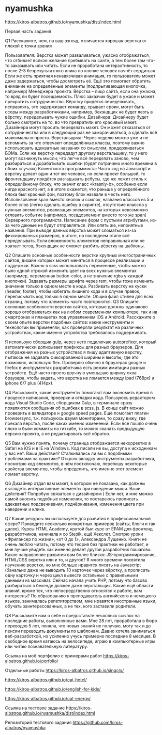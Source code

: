 # nyamushka
https://kiros-albatros.github.io/nyamushka/dist/index.html

Первая часть задания 

Q1 Расскажите, чем, на ваш взгляд, отличается хорошая верстка от плохой с точки зрения 

Пользователя: 
Верстка может разваливаться, ужасно отображаться, что отбивает всякое желание пребывать на сайте, а тем более там что-то заказывать или читать. Если не проработана интерактивность, то после 2-3 безрезультатного клика по кнопке человек начнёт сердиться. Если же есть приятная ненавязчивая анимация, то пользователь может даже задержаться, чтобы досмотреть её. Ещё это помогает обратить внимание на определённые элементы (подпрыгивающая кнопочка, например)
Менеджера проекта:
Вёрстка – лицо сайта, если она ужасна, то вряд ли будет посещаемость. Плюс заказчик будет в ужасе и может прекратить сотрудничество. Вёрстку придётся переделывать, исправлять, это задерживает команду, срывает сроки, могут быть ссоры между разработчиками, например, бекэндщик не будет лезть в вёрстку, переделывать чужие ошибки.
 Дизайнера: 
Дизайнеру будет больно смотреть на то, во что превратили его красивый макет. Дизайнера могут просить переделать макет. Он может отказаться от сотрудничества или в следующий раз не заморачиваться, а сделать всё максимально просто.
Верстальщика:
Через неделю можно уже и не вспомнить за что отвечают определённые классы, поэтому важно использовать адекватные названия со смыслом, придерживаться БЭМа. Если же верстку передадут другому верстальщику, то у него могут возникнуть мысли, что легче всё переделать заново, чем разбираться и дорабатывать ошибки (будет потрачено много времени в обоих случаях)
Клиентского программиста:
Часто код на Javascript и верстку делает один и тот же человек, но если проект большой, то фронтендщику придётся разгадывать ребусы, где же лежит стиль к определённому блоку, что значит класс «krasniy-b», особенно если нигде красного нет, а в итоге окажется, что раньше у определённого блока был красный фон, поэтому блок назвали в честь него. Использование span вместо кнопок и ссылок, названия классов из 5 и более слов (легко сделать ошибку в скрипте), отсутствие классов у нужных элементов, реализация элементов, на которых невозможно отловить событие (например, псевдоэлемент вместо того же span)
Серверного программиста.
Написание форм с пустыми атрибутами, из-за чего данные не будут отправляться. Или опять же, непонятные названия. При выводе данных вёрстка может сломаться из-за фиксированных размеров, в итоге, на последнем этапе всё переделывать. Если вложенность элементов неправильная или не хватает тегов, бэкендщик не сможет разбить вёрстку на шаблоны.

Q2 Опишите основные особенности верстки крупных многостраничных сайтов, дизайн которых может меняться в процессе реализации и поддержки.
Важно в scss использовать переменные, чтобы можно было одной строкой изменить цвет на всех нужных элементах (например, переменная button-color, а не значение rgba у каждой кнопочки). Задавать размеры шрифта через rem, чтобы тоже изменить значение только в одном месте в коде. Разбивать верстку на куски (header, footer), чтобы избегать лишнего кода и в случае правок, переписывать код только в одном месте. Общий файл стилей для всех страниц, потому что элементы часто повторяются. 
Q3 Опишите основные особенности верстки сайтов, которые должны одинаково хорошо отображаться как на любом современном компьютере, так и на смартфонах и планшетах под управлением iOS и Android. Расскажите о своем опыте верстки подобных сайтов: какие инструменты и технологии вы применяли, как проверяли результат на различных устройствах, какие именно устройства требовалось поддерживать.

Я использую сборщик gulp, через него подключаю autoprefixer, который автоматически дописывает префиксы для разных браузеров. Для отображения на разных устройствах я пишу адаптивную верстку, пытаюсь не задавать фиксированной ширины и высоты, где это возможно, использую flex. Проверяю обычно в браузерах google и firefox в инструментах разработчика есть режим имитации разных устройств. Ещё часто просто вручную уменьшаю ширину окна браузера, чтобы видеть, что верстка не ломается между ipad (768px) и iphone 6/7 plus (414px).

Q4 Расскажите, какие инструменты помогают вам экономить время в процессе написания, проверки и отладки кода.
Пользуюсь редактором кода Visual Studio Code, сборщиком Gulp, в терминале сразу появляются сообщения об ошибках в scss, js. В конце сайт можно проверить в валидаторе и google speed pages. Ещё помогает плагин browsersync, т.к. пользуюсь двумя мониторами, то сразу вижу, где поехала вёрстка, после каких именно изменений. Если всё пошло очень плохо и были коммиты на гитхабе, то можно скачать предыдущую версию проекта, а не редактировать всё обратно. 

Q5 Вам нужно понять, почему страница отображается некорректно в Safari на iOS и в IE на Windows. Код писали не вы, доступа к исходникам у вас нет. Ваши действия? Сталкивались ли вы с подобными проблемами на практике?
Открою вкладку инструменты разработчика, посмотрю код элементов, в нём поотключаю, перепишу некоторые свойства элементов, чтобы определить, что именно этот элемент ломает верстку. 

Q6 Дизайнер отдал вам макет, в котором не показано, как должны выглядеть интерактивные элементы при наведении мыши. Ваши действия?
Попробую связаться с дизайнером ) Если нет, и мне можно самой вносить подобные изменения, то постараюсь прописать адекватные подсвечивания, подчёркивания, изменения цвета при наведении и клике. 

Q7 Какие ресурсы вы используете для развития в профессиональной сфере? Приведите несколько конкретных примеров (сайты, блоги и так далее). 
Курсы HTML Academy, крутой был курс от EPAM для фронтенд разработчиков, начинала я со Stepik, ещё Хекслет. Смотрю уроки «Фрилансер по жизни», «от 0 до 1», Александра Лущенко. Книги не очень люблю читать, потому что теория без практики не работает, и мне лучше увидеть как именно делает другой разработчик пошагово.
Какое направление развития вам более близко: JS-программирование, HTML/CSS верстка или и то, и другое? 
Я много времени посвятила изучению верстки, но мне больше нравится писать на Javascript (банально даже не выводить 10 карточек через вёрстку, а прописать одну карточку и через цикл вывести остальные с правильными данными из массива). Сейчас начала учить PHP, потому что базово разбираться в бекенде должен даже верстальщик. 
Какие ещё области знаний, кроме тех, что непосредственно относятся к работе, вам интересны?
По образованию я преподаватель английского и немецкого языков, занималась репетиторством, мне нравятся иностранные языки, обучать заинтересованных, а не тех, кого заставили родители. 

Q8 Расскажите нам о себе и предоставьте несколько ссылок на последние работы, выполненные вами.
Мне 28 лет, проработала в бюро переводов 5 лет, поняла, что новых знаний не получаю, могу так и до пенсии переводить документы по шаблонам. Давно хотела заниматься веб-разработкой, но усиленно учусь примерно последние 8 месяцев. В свободное время катаюсь на велосипеде, играю в компьютерные игры или читаю познавательную литературу.

Ссылка на моё портфолио с примерами работ https://kiros-albatros.github.io/porfolio/

Отдельные работы 
https://kiros-albatros.github.io/singolo/

https://kiros-albatros.github.io/cat-hotel/

https://kiros-albatros.github.io/english-for-kids/ 

https://kiros-albatros.github.io/cat-energy/

Ссылка на тестовое задание https://kiros-albatros.github.io/nyamushka/dist/index.html

Репозиторий тестового задания https://github.com/kiros-albatros/nyamushka
